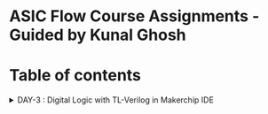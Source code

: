 # ASIC Flow Course Assignments - Guided by Kunal Ghosh
# Table of contents

<details>
<summary>DAY-3 : Digital Logic with TL-Verilog in Makerchip IDE</summary>
<br>

#### Task-1 : Logic Gates

![image](https://github.com/Pavan2280/RISC-V/assets/131603225/24cfbcd8-3ff2-4cae-b4fa-488e5c77af5c)

#### Task-2 : Makerchip platfrom

To use Makerchip IDE, you need to visit makerchip website at [http://makerchip.com/](http://makerchip.com/) and launch Makerchip IDE

To access a specific example, please follow these steps:
1) **Navigate to the 'Learn' section**
2) **Click on 'Examples**

#### Task-3 : Combitional logic
#### Task-4 : Sequential logic 
#### Task-5 : Pipelined logic
#### Task-6 : State
#### Task-7 : Hierarchy

